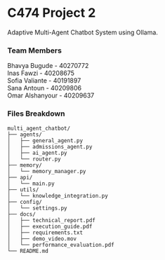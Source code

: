 # C474 Project 2
Adaptive Multi-Agent Chatbot System using Ollama.

### Team Members
Bhavya Bugude - 40270772
<br> Inas Fawzi - 40208675
<br> Sofia Valiante - 40191897
<br> Sana Antoun - 40209806
<br> Omar Alshanyour - 40209637 

### Files Breakdown
```
multi_agent_chatbot/
├── agents/
│   ├── general_agent.py
│   ├── admissions_agent.py
│   ├── ai_agent.py
│   └── router.py
├── memory/
│   └── memory_manager.py
├── api/
│   └── main.py
├── utils/
│   └── knowledge_integration.py
├── config/
│   └── settings.py
├── docs/
│   ├── technical_report.pdf
│   ├── execution_guide.pdf
│   ├── requirements.txt
│   ├── demo_video.mov
│   └── performance_evaluation.pdf
└── README.md
```
